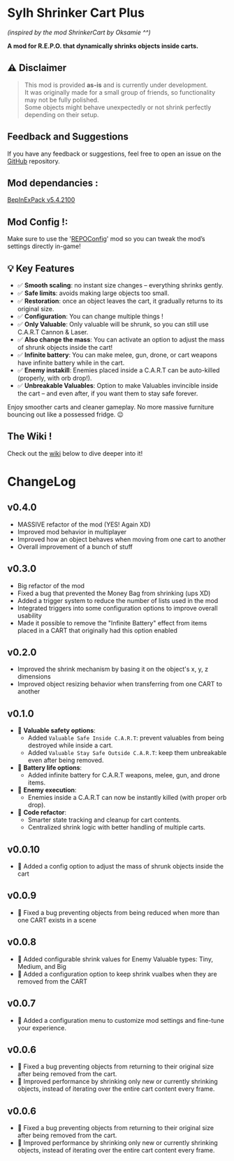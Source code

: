 # Sylh Shrinker Cart Plus 
*(inspired by the mod ShrinkerCart by Oksamie ^^)*

**A mod for R.E.P.O. that dynamically shrinks objects inside carts.**

## ⚠️ Disclaimer
> This mod is provided **as-is** and is currently under development.  
> It was originally made for a small group of friends, so functionality may not be fully polished.  
> Some objects might behave unexpectedly or not shrink perfectly depending on their setup.

## Feedback and Suggestions
If you have any feedback or suggestions, feel free to open an issue on the [GitHub](https://github.com/Voydahn/SylhShrinkerCartPlus.git) repository.

## Mod dependancies : 
[BepInExPack v5.4.2100](https://thunderstore.io/c/repo/p/BepInEx/BepInExPack/)

## Mod Config !:
Make sure to use the '[REPOConfig](https://thunderstore.io/c/repo/p/nickklmao/REPOConfig/)' mod so you can tweak the mod’s settings directly in-game!


## 💡 Key Features
- ✅ **Smooth scaling**: no instant size changes – everything shrinks gently.
- ✅ **Safe limits**: avoids making large objects too small.
- ✅ **Restoration**: once an object leaves the cart, it gradually returns to its original size.
- ✅ **Configuration**: You can change multiple things !
- ✅ **Only Valuable**: Only valuable will be shrunk, so you can still use C.A.R.T Cannon & Laser.
- ✅ **Also change the mass**: You can activate an option to adjust the mass of shrunk objects inside the cart!
- ✅ **Infinite battery**: You can make melee, gun, drone, or cart weapons have infinite battery while in the cart.
- ✅ **Enemy instakill**: Enemies placed inside a C.A.R.T can be auto-killed (properly, with orb drop!).
- ✅ **Unbreakable Valuables**: Option to make Valuables invincible inside the cart – and even after, if you want them to stay safe forever.

Enjoy smoother carts and cleaner gameplay. No more massive furniture bouncing out like a possessed fridge. 😉

## The Wiki !
Check out the [wiki](https://thunderstore.io/c/repo/p/Sylhaance/SylhShrinkerCartPlus/wiki/) below to dive deeper into it!

# ChangeLog
## v0.4.0
- MASSIVE refactor of the mod (YES! Again XD)
- Improved mod behavior in multiplayer
- Improved how an object behaves when moving from one cart to another
- Overall improvement of a bunch of stuff

## v0.3.0
- Big refactor of the mod
- Fixed a bug that prevented the Money Bag from shrinking (ups XD)
- Added a trigger system to reduce the number of lists used in the mod
- Integrated triggers into some configuration options to improve overall usability
- Made it possible to remove the "Infinite Battery" effect from items placed in a CART that originally had this option enabled

## v0.2.0
- Improved the shrink mechanism by basing it on the object's x, y, z dimensions
- Improved object resizing behavior when transferring from one CART to another

## v0.1.0
- 🚀 **Valuable safety options**:
  - Added `Valuable Safe Inside C.A.R.T`: prevent valuables from being destroyed while inside a cart.
  - Added `Valuable Stay Safe Outside C.A.R.T`: keep them unbreakable even after being removed.
- 🚀 **Battery life options**:
  - Added infinite battery for C.A.R.T weapons, melee, gun, and drone items.
- 🚀 **Enemy execution**:
  - Enemies inside a C.A.R.T can now be instantly killed (with proper orb drop).
- 🧠 **Code refactor**:
  - Smarter state tracking and cleanup for cart contents.
  - Centralized shrink logic with better handling of multiple carts.

## v0.0.10
- 🚀 Added a config option to adjust the mass of shrunk objects inside the cart

## v0.0.9
- 🐛 Fixed a bug preventing objects from being reduced when more than one CART exists in a scene

## v0.0.8
- 🚀 Added configurable shrink values for Enemy Valuable types: Tiny, Medium, and Big
- 🚀 Added a configuration option to keep shrink vualbes when they are removed from the CART

## v0.0.7
- 🚀 Added a configuration menu to customize mod settings and fine-tune your experience.

## v0.0.6
- 🐛 Fixed a bug preventing objects from returning to their original size after being removed from the cart.
- 🚀 Improved performance by shrinking only new or currently shrinking objects, instead of iterating over the entire cart content every frame.
## v0.0.6
- 🐛 Fixed a bug preventing objects from returning to their original size after being removed from the cart.
- 🚀 Improved performance by shrinking only new or currently shrinking objects, instead of iterating over the entire cart content every frame.
